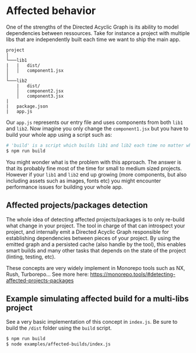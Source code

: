 # Affected behavior

One of the strengths of the Directed Acyclic Graph is its ability to model dependencies
between ressources. Take for instance a project with multiple libs that are independently
built each time we want to ship the main app.

```
project
│
└───lib1
|   |   dist/
│   │   component1.jsx
│
└───lib2
    |   dist/
    │   component2.jsx
    │   component3.jsx
|
|   package.json
|   app.js
```

Our `app.js` represents our entry file and uses components from both `lib1` and `lib2`.
Now imagine you only change the `component1.jsx` but you have to build your whole
app using a script such as:

```bash
# 'build' is a script which builds lib1 and lib2 each time no matter what
$ npm run build
```

You might wonder what is the problem with this approach. The answer is that
its probably fine most of the time for small to medium sized projects.
However if your `lib1` and `lib2` end up growing (more components, but also
including assets such as images, fonts etc) you might encounter performance issues
for building your whole app.

## Affected projects/packages detection

The whole idea of detecting affected projects/packages is to only re-build
what change in your project. The tool in charge of that can introspect your
project, and internally emit a Directed Acyclic Graph responsible for establishing
dependencies between pieces of your project. By using the emitted graph
and a persisted cache (also handle by the tool), this enables smart builds and
many other tasks that depends on the state of the project (linting, testing, etc).

These concepts are very widely implement in Monorepo tools such as NX, Rush, Turborepo...
See more here: https://monorepo.tools/#detecting-affected-projects-packages

## Example simulating affected build for a multi-libs project

See a very basic implementation of this concept in `index.js`. Be sure to
build the `/dist` folder using the `build` script.

```bash
$ npm run build
$ node examples/affected-builds/index.js
```
